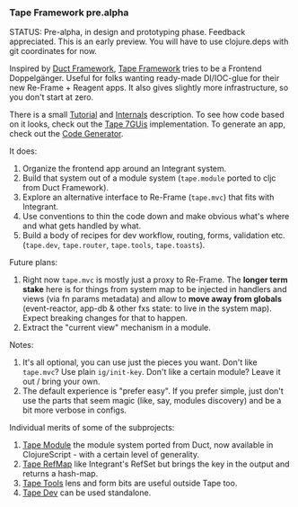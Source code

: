 ### Tape Framework pre.alpha

STATUS: Pre-alpha, in design and prototyping phase. Feedback appreciated.
This is an early preview. You will have to use clojure.deps with git coordinates for now.

Inspired by [Duct Framework](https://github.com/duct-framework), [Tape Framework](https://github.com/tape-framework) 
tries to be a Frontend Doppelgänger. Useful for folks wanting ready-made DI/IOC-glue for their new Re-Frame + Reagent 
apps. It also gives slightly more infrastructure, so you don't start at zero.

There is a small [Tutorial](../docs/Tutorial.md) and [Internals](../docs/Internals.md) description.
To see how code based on it looks, check out the [Tape 7GUis](https://github.com/tape-framework/7guis) implementation.
To generate an app, check out the [Code Generator](https://github.com/tape-framework/clj-template).

It does:
1. Organize the frontend app around an Integrant system.
2. Build that system out of a module system (`tape.module` ported to cljc from Duct Framework).
3. Explore an alternative interface to Re-Frame (`tape.mvc`) that fits with Integrant.
4. Use conventions to thin the code down and make obvious what's where and what gets handled by what.
5. Build a body of recipes for dev workflow, routing, forms, validation etc.
   (`tape.dev`, `tape.router`, `tape.tools`, `tape.toasts`).

Future plans:
1. Right now `tape.mvc` is mostly just a proxy to Re-Frame. The **longer term stake** here is for things from system map
   to be injected in handlers and views (via fn params metadata) and allow to **move away from globals** (event-reactor,
   app-db & other fxs state: to live in the system map). Expect breaking changes for that to happen.
2. Extract the "current view" mechanism in a module.

Notes:
1. It's all optional, you can use just the pieces you want. Don't like `tape.mvc`? Use plain `ig/init-key`. Don't
   like a certain module? Leave it out / bring your own.
2. The default experience is "prefer easy". If you prefer simple, just don't use the parts that seem magic (like, say,
   modules discovery) and be a bit more verbose in configs.

Individual merits of some of the subprojects:
1. [Tape Module](https://github.com/tape-framework/module) the module system ported from Duct, now available in 
   ClojureScript - with a certain level of generality.
2. [Tape RefMap](https://github.com/tape-framework/refmap) like Integrant's RefSet but brings the key in the output and
   returns a hash-map.
3. [Tape Tools](https://github.com/tape-framework/tools) lens and form bits are useful outside Tape too.
4. [Tape Dev](https://github.com/tape-framework/dev) can be used standalone.
